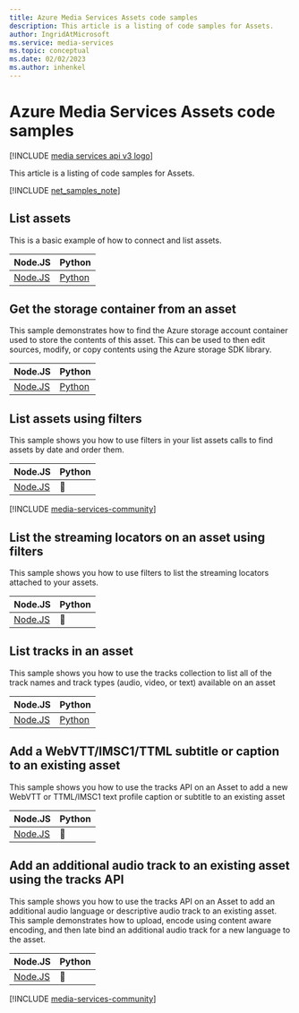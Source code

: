 ```yaml
---
title: Azure Media Services Assets code samples
description: This article is a listing of code samples for Assets.
author: IngridAtMicrosoft
ms.service: media-services
ms.topic: conceptual
ms.date: 02/02/2023
ms.author: inhenkel
---
```


# Azure Media Services Assets code samples

[!INCLUDE [media services api v3 logo](../includes/v3-hr.md)]

This article is a listing of code samples for Assets.

[!INCLUDE [net_samples_note](../includes/net_samples_note.md)]

## List assets

This is a basic example of how to connect and list assets.

| Node.JS | Python |
| ------- | ------ |
| [Node.JS](https://github.com/Azure-Samples/media-services-v3-node-tutorials/blob/main/HelloWorld-ListAssets/list-assets.ts) | [Python](https://github.com/Azure-Samples/media-services-v3-python/blob/main/Assets/list-assets-filtered.py) |

## Get the storage container from an asset

This sample demonstrates how to find the Azure storage account container used to store the contents of this asset. This can be used to then edit sources, modify, or copy contents using the Azure storage SDK library.

| Node.JS | Python |
| ------- | ------ |
| [Node.JS](https://github.com/Azure-Samples/media-services-v3-node-tutorials/blob/main/Assets/get-container-from-asset.ts) | [Python](https://github.com/Azure-Samples/media-services-v3-python/blob/main/Assets/get-container-from-asset.py) |

## List assets using filters

This sample shows you how to use filters in your list assets calls to find assets by date and order them.

| Node.JS | Python |
| ------- | ------ |
| [Node.JS](https://github.com/Azure-Samples/media-services-v3-node-tutorials/blob/main/Assets/list-assets-filtered.ts) |  :small_blue_diamond: |

[!INCLUDE [media-services-community](../includes/media-services-community.md)]

## List the streaming locators on an asset using filters

This sample shows you how to use filters to list the streaming locators attached to your assets.

| Node.JS | Python |
| ------- | ------ |
| [Node.JS](https://github.com/Azure-Samples/media-services-v3-node-tutorials/blob/main/Assets/list-assets-filtered.ts) |  :small_blue_diamond: |

## List tracks in an asset

This sample shows you how to use the tracks collection to list all of the track names and track types (audio, video, or text) available on an asset

| Node.JS | Python |
| ------- | ------ |
| [Node.JS](https://github.com/Azure-Samples/media-services-v3-node-tutorials/blob/main/Assets/list-tracks-in-asset.ts) | [Python](https://github.com/Azure-Samples/media-services-v3-python/blob/main/Assets/list-tracks-in-asset.py) |

## Add a WebVTT/IMSC1/TTML subtitle or caption to an existing asset

This sample shows you how to use the tracks API on an Asset to add a new WebVTT or TTML/IMSC1 text profile caption or subtitle to an existing asset

| Node.JS | Python |
| ------- | ------ |
| [Node.JS](https://github.com/Azure-Samples/media-services-v3-node-tutorials/blob/main/Assets/add-WebVTT-tracks.ts) |  :small_blue_diamond: |

## Add an additional audio track to an existing asset using the tracks API

This sample shows you how to use the tracks API on an Asset to add an additional audio language or descriptive audio track to an existing asset. This sample demonstrates how to upload, encode using content aware encoding, and then late bind an additional audio track for a new language to the asset.

| Node.JS | Python |
| ------- | ------ |
| [Node.JS](https://github.com/Azure-Samples/media-services-v3-node-tutorials/blob/main/Assets/add-audio-language-track.ts) |  :small_blue_diamond: |

[!INCLUDE [media-services-community](../includes/media-services-community.md)]
